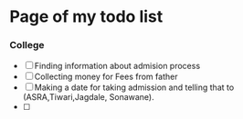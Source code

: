 # Page of my todo list

### College
- [ ] Finding information about admision process
- [ ] Collecting money for Fees from father
- [ ] Making a date for taking admission and telling that to (ASRA,Tiwari,Jagdale, Sonawane).
- [ ] 
